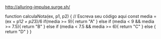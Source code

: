 http://alluring-impulse.surge.sh/

function calculaNota(ex, p1, p2) {
  // Escreva seu código aqui
  const media = (ex + p1*2 + p2*3)/6
  if(media >= 9){
    return "A"
  } else if (media < 9 && media >= 7.5){
    return "B"
  } else if (media < 7.5 && media >= 6){
    return "C"
  } else {
    return "D"
  }
}

